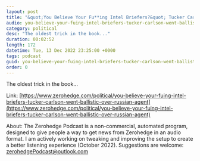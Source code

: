 ```yaml
---
layout: post
title: "&quot;You Believe Your Fu**ing Intel Briefers?&quot; Tucker Carlson Went Ballistic Over 'Russian Agent' Accusations"
audio: you-believe-your-fuing-intel-briefers-tucker-carlson-went-ballistic-over-russian-agent-0
category: political
desc: "The oldest trick in the book..."
duration: 00:02:52
length: 172
datetime: Tue, 13 Dec 2022 23:25:00 +0000
tags: podcast
guid: you-believe-your-fuing-intel-briefers-tucker-carlson-went-ballistic-over-russian-agent-0
order: 0
---
```

The oldest trick in the book...

Link: [https://www.zerohedge.com/political/you-believe-your-fuing-intel-briefers-tucker-carlson-went-ballistic-over-russian-agent](https://www.zerohedge.com/political/you-believe-your-fuing-intel-briefers-tucker-carlson-went-ballistic-over-russian-agent)

About: The Zerohedge Podcast is a non-commercial, automated program, designed to give people a way to get news from Zerohedge in an audio format.  I am actively working on tweaking and improving the setup to create a better listening experience (October 2022).  Suggestions are welcome: [zerohedgePodcast@outlook.com](mailto:zerohedgePodcast@outlook.com)